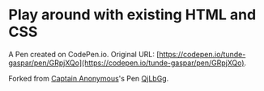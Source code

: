 # Play around with existing HTML and CSS

A Pen created on CodePen.io. Original URL: [https://codepen.io/tunde-gaspar/pen/GRpjXQo](https://codepen.io/tunde-gaspar/pen/GRpjXQo).



Forked from [Captain Anonymous](http://codepen.io/anon/)'s Pen [QjLbGg](http://codepen.io/anon/pen/QjLbGg/).
